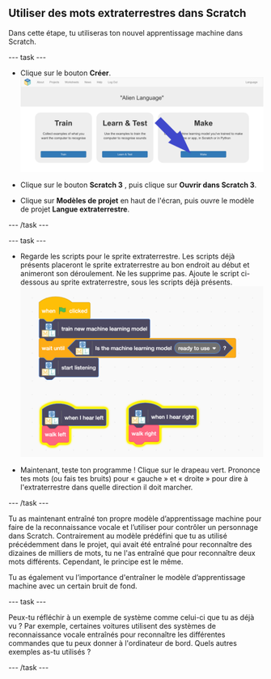 ## Utiliser des mots extraterrestres dans Scratch
Dans cette étape, tu utiliseras ton nouvel apprentissage machine dans Scratch.

--- task ---

+ Clique sur le bouton **Créer**. ![Flèche pointant vers le bouton créer](images/make-annotated.png)

+ Clique sur le bouton **Scratch 3** , puis clique sur **Ouvrir dans Scratch 3**.

+ Clique sur **Modèles de projet** en haut de l'écran, puis ouvre le modèle de projet **Langue extraterrestre**.

--- /task ---

--- task ---

+ Regarde les scripts pour le sprite extraterrestre. Les scripts déjà présents placeront le sprite extraterrestre au bon endroit au début et animeront son déroulement. Ne les supprime pas. Ajoute le script ci-dessous au sprite extraterrestre, sous les scripts déjà présents. ![Nouveaux scripts à ajouter, y compris nouveaux boutons pour utiliser ton modèle d'apprentissage machine](images/add-new-blocks.png)

+ Maintenant, teste ton programme ! Clique sur le drapeau vert. Prononce tes mots (ou fais tes bruits) pour « gauche » et « droite » pour dire à l'extraterrestre dans quelle direction il doit marcher.

--- /task ---

Tu as maintenant entraîné ton propre modèle d’apprentissage machine pour faire de la reconnaissance vocale et l’utiliser pour contrôler un personnage dans Scratch. Contrairement au modèle prédéfini que tu as utilisé précédemment dans le projet, qui avait été entraîné pour reconnaître des dizaines de milliers de mots, tu ne l'as entraîné que pour reconnaître deux mots différents. Cependant, le principe est le même.

Tu as également vu l’importance d'entraîner le modèle d’apprentissage machine avec un certain bruit de fond.

--- task ---

Peux-tu réfléchir à un exemple de système comme celui-ci que tu as déjà vu ? Par exemple, certaines voitures utilisent des systèmes de reconnaissance vocale entraînés pour reconnaître les différentes commandes que tu peux donner à l'ordinateur de bord. Quels autres exemples as-tu utilisés ?

--- /task ---

